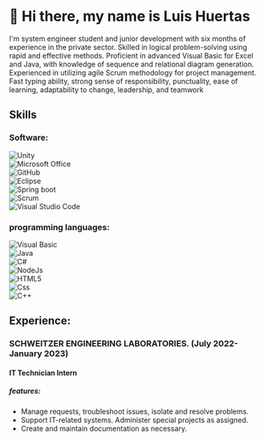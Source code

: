 # 👋 Hi there, my name is Luis Huertas  

I'm system engineer student and junior development with six months of experience in the private sector. Skilled in logical problem-solving using rapid and effective methods. Proficient in advanced Visual Basic for Excel and Java, with knowledge of sequence and relational diagram generation. Experienced in utilizing agile Scrum methodology for project management. Fast typing ability, strong sense of responsibility, punctuality, ease of learning, adaptability to change, leadership, and teamwork

## Skills
  
### Software:

  ![Unity](https://img.shields.io/badge/Unity-lightgrey?style=for-the-badge&logo=Unity&logoColor=white&labelColor=101010)</br>
  ![Microsoft Office](https://img.shields.io/badge/Microsoft_Office-red?style=for-the-badge&logo=MicrosoftOffice&logoColor=white&labelColor=101010)</br>
  ![GitHub](https://img.shields.io/badge/GitHub-white?style=for-the-badge&logo=GitHub&logoColor=white&labelColor=101010)</br>
  ![Eclipse](https://img.shields.io/badge/Eclipse-darkblue?style=for-the-badge&logo=Eclipse&logoColor=white&labelColor=101010)</br>
  ![Spring boot](https://img.shields.io/badge/Spring_boot-green?style=for-the-badge&logo=Springboot&logoColor=white&labelColor=101010)</br>
  ![Scrum](https://img.shields.io/badge/Scrum-blue?style=for-the-badge&logo=scrumalliance&logoColor=white&labelColor=101010)</br>
  ![Visual Studio Code](https://img.shields.io/badge/Visual_Studio_Code-purple?style=for-the-badge&logo=visualstudiocode&logoColor=white&labelColor=101010)</br>

### programming languages:

  ![Visual Basic](https://img.shields.io/badge/Visual_Basic_aplications-darkblue?style=for-the-badge&logo=visualstudio&logoColor=white&labelColor=101010)</br>
  ![Java](https://img.shields.io/badge/Java-orange?style=for-the-badge&logo=eclipseide&logoColor=white&labelColor=101010)</br>
  ![C#](https://img.shields.io/badge/C_Sharp-purple?style=for-the-badge&logo=csharp&logoColor=white&labelColor=101010)</br>
  ![NodeJs](https://img.shields.io/badge/NodeJs-green?style=for-the-badge&logo=Node.Js&logoColor=white&labelColor=101010)</br>
  ![HTML5](https://img.shields.io/badge/HTML5-orange?style=for-the-badge&logo=HTML5&logoColor=white&labelColor=101010)</br>
  ![Css](https://img.shields.io/badge/Css-blue?style=for-the-badge&logo=Css3&logoColor=white&labelColor=101010)</br>
  ![C++](https://img.shields.io/badge/C++-blue?style=for-the-badge&logo=cplusplus&logoColor=white&labelColor=101010)</br>
  
## Experience:

### SCHWEITZER ENGINEERING LABORATORIES. (July 2022- January 2023)
#### IT Technician Intern
##### features:
- Manage requests, troubleshoot issues, isolate and resolve problems. 
- Support IT-related systems. Administer special projects as assigned. 
- Create and maintain documentation as necessary.
